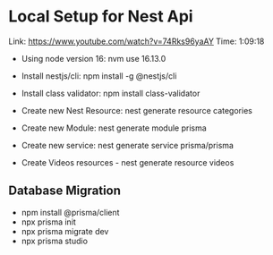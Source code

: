 # Local Setup for Nest Api

Link: https://www.youtube.com/watch?v=74Rks96yaAY
Time: 1:09:18

- Using node version 16: nvm use 16.13.0
- Install nestjs/cli: npm install -g @nestjs/cli
- Install class validator: npm install class-validator

- Create new Nest Resource: nest generate resource categories
- Create new Module: nest generate module prisma
- Create new service: nest generate service prisma/prisma
- Create Videos resources - nest generate resource videos

## Database Migration

- npm install @prisma/client
- npx prisma init
- npx prisma migrate dev
- npx prisma studio
